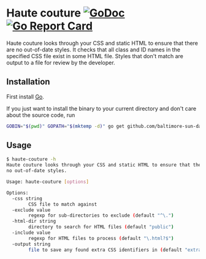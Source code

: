 # Haute couture [![GoDoc](https://godoc.org/github.com/baltimore-sun-data/haute-couture?status.svg)](https://godoc.org/github.com/baltimore-sun-data/haute-couture) [![Go Report Card](https://goreportcard.com/badge/github.com/baltimore-sun-data/haute-couture)](https://goreportcard.com/report/github.com/baltimore-sun-data/haute-couture)

Haute couture looks through your CSS and static HTML to ensure that there are no out-of-date styles. It checks that all class and ID names in the specified CSS file exist in some HTML file. Styles that don't match are output to a file for review by the developer.

## Installation

First install [Go](http://golang.org).

If you just want to install the binary to your current directory and don't care about the source code, run

```bash
GOBIN="$(pwd)" GOPATH="$(mktemp -d)" go get github.com/baltimore-sun-data/haute-couture
```

## Usage

```bash
$ haute-couture -h
Haute couture looks through your CSS and static HTML to ensure that there are
no out-of-date styles.

Usage: haute-couture [options]

Options:
  -css string
        CSS file to match against
  -exclude value
        regexp for sub-directories to exclude (default "^\.")
  -html-dir string
        directory to search for HTML files (default "public")
  -include value
        regexp for HTML files to process (default "\.html?$")
  -output string
        file to save any found extra CSS identifiers in (default "extra-css.txt")
```
